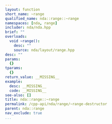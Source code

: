 ```yaml
---
layout: function
short_name: ~range
qualified_name: nda::range::~range
namespaces: [nda, range]
includer: nda/nda.hpp
brief: ""
overloads:
  void ~range():
    desc: ""
    source: nda/layout/range.hpp
desc: ""
params:
  {}
tparams:
  {}
return_value: __MISSING__
example:
  desc: __MISSING__
  code: __MISSING__
see-also: []
title: nda::range::~range
permalink: /cpp-api/nda/range/~range-destructor
parent: nda::range
nav_exclude: true
...
```


